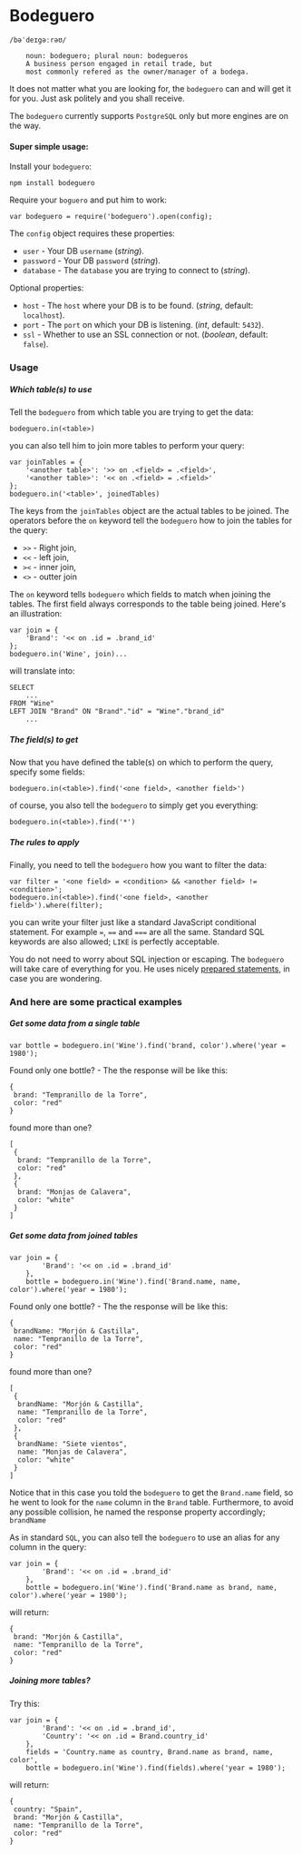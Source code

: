 Bodeguero
===============
```
/bəˈdeɪgəːrəʊ/
	
	noun: bodeguero; plural noun: bodegueros
	A business person engaged in retail trade, but
	most commonly refered as the owner/manager of a bodega.
```

It does not matter what you are looking for, the `bodeguero` can and will get it for you.
Just ask politely and you shall receive.

The `bodeguero` currently supports `PostgreSQL` only but more engines are on the way.


#### Super simple usage:

Install your `bodeguero`:

```
npm install bodeguero
```

Require your `boguero` and put him to work:

```
var bodeguero = require('bodeguero').open(config);
```

The `config` object requires these properties:

* `user` - Your DB `username` (*string*).
* `password` - Your DB `password` (*string*).
* `database` - The `database` you are trying to connect to (*string*).

Optional properties:

* `host` - The `host` where your DB is to be found. (*string*, default: `localhost`).
* `port` - The `port` on which your DB is listening. (*int*, default: `5432`).
* `ssl` - Whether to use an SSL connection or not. (*boolean*, default: `false`). 



### Usage

##### Which table(s) to use

Tell the `bodeguero` from which table you are trying to get the data:

	bodeguero.in(<table>)

you can also tell him to join more tables to perform your query:

	var joinTables = {
		'<another table>': '>> on .<field> = .<field>',
		'<another table>': '<< on .<field> = .<field>'
	};
	bodeguero.in('<table>', joinedTables)

The keys from the `joinTables` object are the actual tables to be joined. The operators before the `on` keyword tell the `bodeguero` how to join the tables for the query:

* `>>` - Right join,
* `<<` - left join,
* `><` - inner join,
* `<>` - outter join

The `on` keyword tells `bodeguero` which fields to match when joining the tables. The first field always corresponds to the table being joined. Here's an illustration:

	var join = {
		'Brand': '<< on .id = .brand_id'
	};
	bodeguero.in('Wine', join)...

will translate into:

	SELECT
		...
	FROM "Wine"
	LEFT JOIN "Brand" ON "Brand"."id" = "Wine"."brand_id"
		...


##### The field(s) to get

Now that you have defined the table(s) on which to perform the query, specify some fields:

	bodeguero.in(<table>).find('<one field>, <another field>')
	
of course, you also tell the `bodeguero` to simply get you everything:

	bodeguero.in(<table>).find('*')


##### The rules to apply

Finally, you need to tell the `bodeguero` how you want to filter the data:

	var filter = '<one field> = <condition> && <another field> != <condition>';
	bodeguero.in(<table>).find('<one field>, <another field>').where(filter);

you can write your filter just like a standard JavaScript conditional statement. For example `=`, `==` and `===` are all the same. Standard SQL keywords are also allowed; `LIKE` is perfectly acceptable.

You do not need to worry about SQL injection or escaping. The `bodeguero` will take care of everything for you. He uses nicely [prepared statements](http://en.wikipedia.org/wiki/Prepared_statement), in case you are wondering. 



### And here are some practical examples

##### Get some data from a single table

	var bottle = bodeguero.in('Wine').find('brand, color').where('year = 1980');

Found only one bottle? - The the response will be like this:

	{
	 brand: "Tempranillo de la Torre",
	 color: "red"
	}

found more than one?

	[
	 {
	  brand: "Tempranillo de la Torre",
	  color: "red"
	 },
     {
	  brand: "Monjas de Calavera",
	  color: "white"
	 }
	]


##### Get some data from joined tables

	var join = {
			'Brand': '<< on .id = .brand_id'
		},
		bottle = bodeguero.in('Wine').find('Brand.name, name, color').where('year = 1980');

Found only one bottle? - The the response will be like this:

	{
	 brandName: "Morjón & Castilla",
	 name: "Tempranillo de la Torre",
	 color: "red"
	}

found more than one?

	[
	 {
	  brandName: "Morjón & Castilla",
	  name: "Tempranillo de la Torre",
	  color: "red"
	 },
     {
      brandName: "Siete vientos",
	  name: "Monjas de Calavera",
	  color: "white"
	 }
	]

Notice that in this case you told the `bodeguero` to get the `Brand.name` field, so he went to look for the `name` column in the `Brand` table. Furthermore, to avoid any possible collision, he named the response property accordingly; `brandName`

As in standard `SQL`, you can also tell the `bodeguero` to use an alias for any column in the query:

	var join = {
			'Brand': '<< on .id = .brand_id'
		},
		bottle = bodeguero.in('Wine').find('Brand.name as brand, name, color').where('year = 1980');

will return:

	{
	 brand: "Morjón & Castilla",
	 name: "Tempranillo de la Torre",
	 color: "red"
	}


##### Joining more tables?

Try this:

	var join = {
			'Brand': '<< on .id = .brand_id',
			'Country': '<< on .id = Brand.country_id'
		},
		fields = 'Country.name as country, Brand.name as brand, name, color',
		bottle = bodeguero.in('Wine').find(fields).where('year = 1980');

will return:

	{
	 country: "Spain",
	 brand: "Morjón & Castilla",
	 name: "Tempranillo de la Torre",
	 color: "red"
	}





















